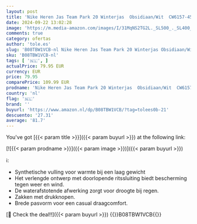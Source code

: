 ```yaml
---
layout: post
title: 'Nike Heren Jas Team Park 20 Winterjas  Obsidiaan/Wit  CW6157-451  L'
date: 2024-09-22 13:02:28
image: 'https://m.media-amazon.com/images/I/31MqNS2TG2L._SL500_._SL400_.jpg'
comments: true
category: ofertas
author: 'tole.es'
slug: 'B08TBW1VCB-nl Nike Heren Jas Team Park 20 Winterjas Obsidiaan/Wit...'
sku: 'B08TBW1VCB-nl'
tags: [ '🇳🇱', ]
actualPrice: 79.95 EUR
currency: EUR
price: 79.95
comparePrice: 109.99 EUR
prodname: 'Nike Heren Jas Team Park 20 Winterjas  Obsidiaan/Wit  CW6157-451  L'
country: 'nl'
flag: '🇳🇱'
brand: ''
buyurl: 'https://www.amazon.nl/dp/B08TBW1VCB/?tag=tolees0b-21'
descuento: '27.31'
average: '81.7'
---
```


You've got [{{< param title >}}]({{< param buyurl >}}) at the following link:

[![{{< param prodname >}}]({{< param image >}})]({{< param buyurl >}})

ℹ️:

- Synthetische vulling voor warmte bij een laag gewicht
- Het verlengde ontwerp met doorlopende ritssluiting biedt bescherming tegen weer en wind.
- De waterafstotende afwerking zorgt voor droogte bij regen.
- Zakken met drukknopen.
- Brede pasvorm voor een casual draagcomfort.

[🛒 Check the deal!!]({{< param buyurl >}})
{{<world>}}B08TBW1VCB{{</world>}}
